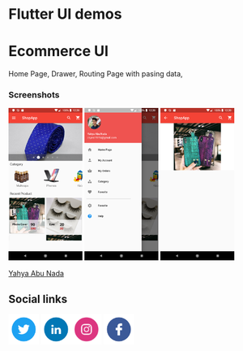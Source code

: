 # Flutter UI demos


# Ecommerce UI


Home Page,
Drawer,
Routing Page with pasing data,


### Screenshots
   <img src="Screenshots/image1.png" height="300em" />                                             <img src="Screenshots/image2.png" height="300em" />                                             <img src="Screenshots/image3.png" height="300em" />



[Yahya Abu Nada](https://github.com/zaynrix)


## Social links

<a href="https://twitter.com/ZaynAbuNada"><img src="https://github.com/aritraroy/social-icons/blob/master/twitter-icon.png?raw=true" width="60"></a>
<a href="https://www.linkedin.com/in/yahyaabunada/"><img src="https://github.com/aritraroy/social-icons/blob/master/linkedin-icon.png?raw=true" width="60"></a><a href="https://www.instagram.com/zaynrix/"><img src="https://github.com/aritraroy/social-icons/blob/master/instagram-icon.png?raw=true" width="60"></a>
<a href="https://facebook.com/genin2412"><img src="https://github.com/aritraroy/social-icons/blob/master/facebook-icon.png?raw=true" width="60"></a>

